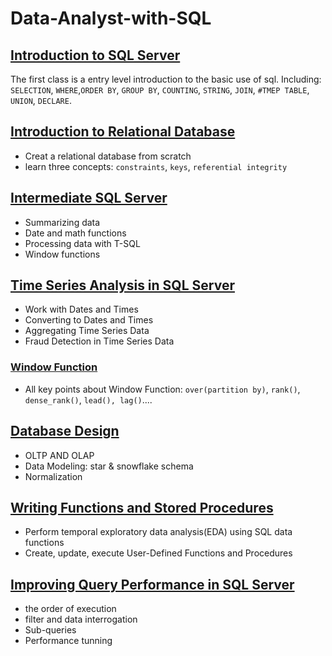 # Data-Analyst-with-SQL

## [Introduction to SQL Server](https://github.com/simonazy/Data-Analyst-with-SQL/tree/main/Introduction%20to%20SQL%20Server)
The first class is a entry level introduction to the basic use of sql. Including: `SELECTION`, `WHERE`,`ORDER BY`, `GROUP BY`, `COUNTING`, `STRING`, `JOIN`, `#TMEP TABLE`, `UNION`, `DECLARE`. 

## [Introduction to Relational Database](https://github.com/simonazy/Data-Analyst-with-SQL/tree/main/Introduction%20to%20Relational%20Database%20in%20SQL)
+ Creat a relational database from scratch
+ learn three concepts: `constraints`, `keys`, `referential integrity`


## [Intermediate SQL Server](https://github.com/simonazy/Data-Analyst-with-SQL/tree/main/Intermediate%20SQL%20Server)
+ Summarizing data
+ Date and math functions
+ Processing data with T-SQL
+ Window functions


## [Time Series Analysis in SQL Server](https://github.com/simonazy/Data-Analyst-with-SQL/tree/main/Time%20Series%20Analysis%20in%20SQL%20Server)

+ Work with Dates and Times
+ Converting to Dates and Times
+ Aggregating Time Series Data
+ Fraud Detection in Time Series Data

### [Window Function](https://github.com/simonazy/Data-Analyst-with-SQL/tree/main/Window%20Function)
+ All key points about Window Function: `over(partition by)`, `rank()`, `dense_rank()`, `lead(), lag()`....

## [Database Design](https://github.com/simonazy/Data-Analyst-with-SQL/tree/main/DataBase%20Design)
+ OLTP AND OLAP
+ Data Modeling: star & snowflake schema
+ Normalization

## [Writing Functions and Stored Procedures](https://github.com/simonazy/Data-Analyst-with-SQL/tree/main/Writing%20Functions%20and%20Stored%20Procedures%20in%20SQL%20Server)
+ Perform temporal exploratory data analysis(EDA) using SQL data functions
+ Create, update, execute User-Defined Functions and Procedures

## [Improving Query Performance in SQL Server](https://github.com/simonazy/Data-Analyst-with-SQL/tree/main/Improving%20Query%20Performance%20in%20SQL%20Server)
+ the order of execution
+ filter and data interrogation
+ Sub-queries
+ Performance tunning
